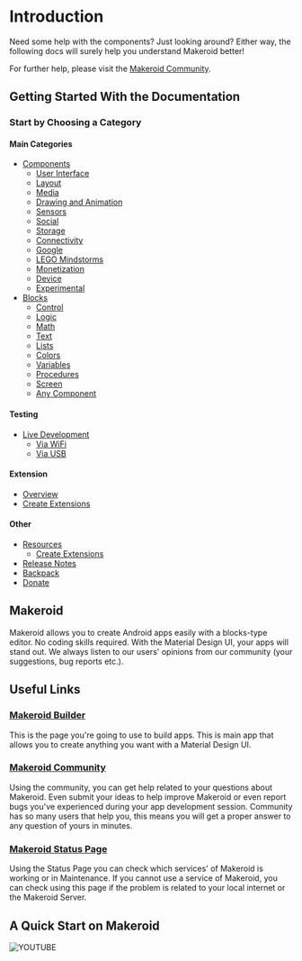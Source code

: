 # Introduction

Need some help with the components? Just looking around? Either way, the following docs will surely help you understand Makeroid better!

For further help, please visit the [Makeroid Community](https://community.makeroid.io).

## Getting Started With the Documentation

### Start by Choosing a Category

#### Main Categories

* [Components](components/)
	* [User Interface](components/user-interface/)
	* [Layout](components/layout/)
	* [Media](components/media/)
	* [Drawing and Animation](components/drawing-and-animation/)
	* [Sensors](components/sensors/)
	* [Social](components/social/)
	* [Storage](components/storage/)
	* [Connectivity](components/connectivity/)
	* [Google](components/google/)
	* [LEGO Mindstorms](components/lego-mindstorms/)
	* [Monetization](components/monetization/)
	* [Device](components/device/)
	* [Experimental](components/experimental/)
* [Blocks](blocks/)
	* [Control](blocks/control.md)
	* [Logic](blocks/logic.md)
	* [Math](blocks/math.md)
	* [Text](blocks/text.md)
	* [Lists](blocks/lists.md)
	* [Colors](blocks/colors.md)
	* [Variables](blocks/variables.md)
	* [Procedures](blocks/procedures.md)
	* [Screen](blocks/screen.md)
	* [Any Component](blocks/any-component.md)

#### Testing

* [Live Development](live-development/index.md)
	* [Via WiFi](live-development/wifi.md)
	* [Via USB](live-development/usb.md)

#### Extension

* [Overview](extensions/index.md)
* [Create Extensions](extensions/create-extensions.md)

#### Other

* [Resources](other/resources/index.md)
	* [Create Extensions](other/resources/concept-cards.md)
* [Release Notes](other/release-notes/index.md)
* [Backpack](other/backpack.md)
* [Donate](https://paypal.me/Makeroid)

## Makeroid

Makeroid allows you to create Android apps easily with a blocks-type editor. No coding skills required. With the Material Design UI, your apps will stand out. We always listen to our users' opinions from our community \(your suggestions, bug reports etc.\).

## Useful Links

### [Makeroid Builder](http://builder.makeroid.io)

This is the page you're going to use to build apps. This is main app that allows you to create anything you want with a Material Design UI.

### [Makeroid Community](https://community.makeroid.io)

Using the community, you can get help related to your questions about Makeroid. Even submit your ideas to help improve Makeroid or even report bugs you've experienced during your app development session. Community has so many users that help you, this means you will get a proper answer to any question of yours in minutes.

### [Makeroid Status Page](https://status.makeroid.io)

Using the Status Page you can check which services' of Makeroid is working or in Maintenance. If you cannot use a service of Makeroid, you can check using this page if the problem is related to your local internet or the Makeroid Server.

## A Quick Start on Makeroid

![YOUTUBE](_bZj-LOXdH8)